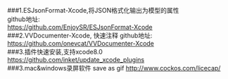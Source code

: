 ###1.ESJsonFormat-Xcode,将JSON格式化输出为模型的属性  
github地址:  
https://github.com/EnjoySR/ESJsonFormat-Xcode  
###2.VVDocumenter-Xcode, 快速注释
github地址:  
https://github.com/onevcat/VVDocumenter-Xcode  
###3.插件快速安装,支持xcode8.0  
https://github.com/inket/update_xcode_plugins  
###3.mac&windows录屏软件 save as gif
http://www.cockos.com/licecap/
